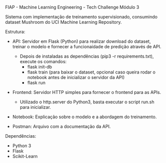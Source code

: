 FIAP - Machine Learning Engineering - Tech Challenge Módulo 3

Sistema com implementação de treinamento supervisionado, consumindo dataset Mushroom do UCI Machine Learning Repository.

Estrutura:

- API: Servidor em Flask (Python) para realizar download do dataset, treinar o modelo e fornecer a funcionaidade de predição através de API.
  - Depois de instaladas as dependências (pip3 -r requirements.txt), execute os comandos: 
    - flask init-db
    - flask train (para baixar o dataset, opcional caso queira rodar o notebook antes de inicializar o servidor da API)
    - flask run
      
- Frontend: Servidor HTTP simples para fornecer o frontend para as APIs.
  - Utilizado o http.server do Python3, basta executar o script run.sh para inicializar.

- Notebook: Explicação sobre o modelo e a abordagem do treinamento.

- Postman: Arquivo com a documentação da API.


Dependências:

- Python 3
- Flask
- Scikit-Learn
